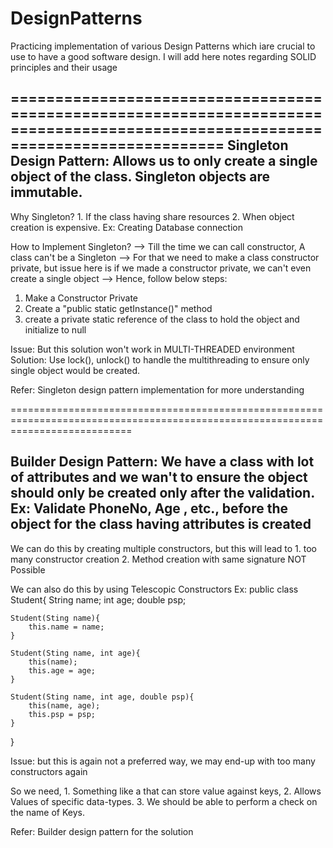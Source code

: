 # DesignPatterns
Practicing implementation of various Design Patterns which iare crucial to use to have a good software design. I will add here notes regarding SOLID principles and their usage

=================================================================================================================================
Singleton Design Pattern:
    Allows us to only create a single object of the class. Singleton objects are immutable.
------------------------------------------------------------------------------------------------
Why Singleton?
    1. If the class having share resources
    2. When object creation is expensive. Ex: Creating Database connection

How to Implement Singleton?
--> Till the time we can call constructor, A class can't be a Singleton
--> For that we need to make a class constructor private, but issue here is if we made a constructor private,
we can't even create a single object
--> Hence, follow below steps:
1. Make a Constructor Private
2. Create a "public static <ClassName> getInstance()" method
3. create a private static reference of the class to hold the object and initialize to null

Issue: But this solution won't work in MULTI-THREADED environment
Solution: Use lock(), unlock() to handle the multithreading to ensure only single object would be created.

Refer: Singleton design pattern implementation for more understanding

=================================================================================================================================

Builder Design Pattern:
    We have a class with lot of attributes and we wan't to ensure the object should only be created only after the validation.
Ex:
Validate PhoneNo, Age , etc., before the object for the class having attributes is created
------------------------------------------------------------------------------------------------
We can do this by creating multiple constructors, but this will lead to 
    1. too many constructor creation
    2. Method creation with same signature NOT Possible

We can also do this by using Telescopic Constructors
Ex:
public class Student{
    String name;
    int age;
    double psp;

    Student(Sting name){
        this.name = name;
    }

    Student(Sting name, int age){
        this(name);
        this.age = age;
    }

    Student(Sting name, int age, double psp){
        this(name, age);
        this.psp = psp;
    }
}

Issue: but this is again not a preferred way, we may end-up with too many constructors again

So we need, 
    1. Something like a <Map> that can store value against keys,
    2. Allows Values of specific data-types.
    3. We should be able to perform a check on the name of Keys.

Refer: Builder design pattern for the solution
    
   